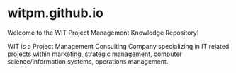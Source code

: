# witpm.github.io
Welcome to the WIT Project Management Knowledge Repository!

WIT is a Project Management Consulting Company specializing in IT related projects within marketing, strategic management, computer science/information systems, operations management. 



